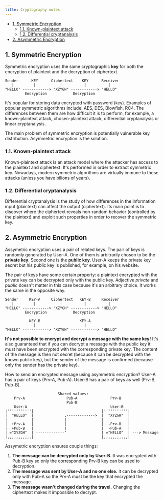 ```yaml
---
title: Cryptography notes
---
```


- [1. Symmetric Encryption](#1-symmetric-encryption)
  - [1.1. Known-plaintext attack](#11-known-plaintext-attack)
  - [1.2. Differential cryptanalysis](#12-differential-cryptanalysis)
- [2. Asymmetric Encryption](#2-asymmetric-encryption)

## 1. Symmetric Encryption

Symmetric encryption uses the same cryptographic **key** for both the encryption of plaintext and the decryption of ciphertext.

```text
Sender      KEY      Ciphertext    KEY      Receiver
   |         |           |          |          | 
"HELLO" ------------> "XZYGH" ------------> "HELLO"
         Encryption            Decryption
```

It's popular for storing data encrypted with password (key). Examples of popular symmetric algorithms include: AES, DES, Blowfish, RC4. The differences between them are how difficult it is to perform, for example, a known-plaintext attack, chosen-plaintext attack, differential cryptanalysis or linear cryptanalysis.

The main problem of symmetric encryption is potentially vulnerable key distribution. Asymmetric encryption is the solution.

### 1.1. Known-plaintext attack
Known-plaintext attack is an attack model where the attacker has access to the plaintext and ciphertext. It's performed in order to extract symmetric key. Nowadays, modern symmetric algorithms are virtually immune to these attacks (unless you have bilions of years).

### 1.2. Differential cryptanalysis
Differential cryptanalysis is the study of how differences in the information input (plaintext) can affect the output (ciphertext). Its main point is to discover where the ciphertext reveals non-random behavior (controlled by the plaintext) and exploit such properties in order to recover the symmetric key.

## 2. Asymmetric Encryption

Assymetric encryption uses a pair of related keys. The pair of keys is randomly generated by User-A. One of them is arbitrarily chosen to be the **private key**. Second one is the **public key**. User-A keeps the private key secret but his public key is published, for example, on his website.

The pair of keys have some certain property: a plaintext encrypted with the private key can be decrypted only with the public key. Adjective _private_ and _public_ doesn't matter in this case because it's an arbitrary choice. It works the same in the opposite way.

```text
Sender     KEY-A     Ciphertext   KEY-B     Receiver
   |         |           |          |          |
"HELLO" ------------> "XZYGH" ------------> "HELLO"
         Encryption            Decryption

           KEY-B                  KEY-A     
             |                      |          
"HELLO" ------------> "XZYGH" ------------> "HELLO"
```

**It's not possible to encrypt and decrypt a message with the same key!** It's also guaranteed that if you can decrypt a message with the public key it must have been encrypted with the corresponding private key. The content of the message is then not secret (because it can be decrypted with the known public key), but the sender of the message is confirmed (because only the sender has the private key).

How to send an encrypted message using asymmetric encryption? User-A has a pair of keys (Prv-A, Pub-A). User-B has a pair of keys as well (Prv-B, Pub-B).

```text
                        Shared values:
    Prv-A                   Pub-A               Prv-B
                            Pub-B
    User-A                                      User-B     
|'''''''''''|                               |'''''''''''|
|  "HELLO"  |              ,------------->  |  "XYZGH"  |
|           |              |                |           |
|  +Prv-A   |              |                |  -Prv-B   |
|  +Pub-B   |              |                |  -Pub-A   |
| ="XYZGH"  | -------------'                | ="HELLO"  | ---> Message
|,,,,,,,,,,,|                               |,,,,,,,,,,,|
```

Assymetric encryption ensures couple things:

1. **The message can be decrypted only by User-B.** It was encrypted with Pub-B key so only the corresponding Prv-B key can be used to decryption.
2. **The message was sent by User-A and no one else.** It can be decrypted only with Pub-A so the Prv-A must be the key that encrypted the message.
3. **The message wasn't changed during the travel.** Changing the ciphertext makes it impossible to decrypt.
